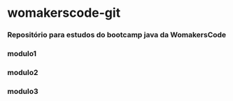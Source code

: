 # womakerscode-git


### Repositório para estudos do bootcamp java da WomakersCode

### modulo1
### modulo2
### modulo3